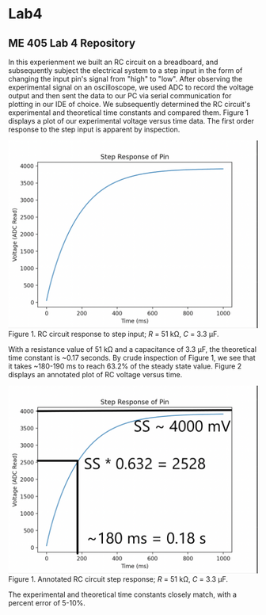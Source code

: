 # Lab4
## ME 405 Lab 4 Repository

In this experienment we built an RC circuit on a breadboard, and subsequently subject the electrical system to a step input 
in the form of changing the input pin's signal from "high" to "low". After observing the experimental signal on an oscilloscope, we
used ADC to record the voltage output and then sent the data to our PC via serial communication for plotting in our IDE
of choice. We subsequently determined the RC circuit's experimental and theoretical time constants and compared them. Figure 1 displays
a plot of our experimental voltage versus time data. The first order response to the step input is apparent by inspection.

![RC circuit response to a step input](Response_Plot1.png)
<br>
Figure 1. RC circuit response to step input; *R* = 51 k&Omega;, *C* = 3.3 &mu;F.

With a resistance value of 51 k&Omega; and a capacitance of 3.3 &mu;F, the theoretical time constant is ~0.17 seconds. By crude 
inspection of Figure 1, we see that it takes ~180-190 ms to reach 63.2% of the steady state value. Figure 2 displays an annotated
plot of RC voltage versus time. 

![Annotated RC circuit step response](Response_Plot.png)
<br>
Figure 1. Annotated RC circuit step response; *R* = 51 k&Omega;, *C* = 3.3 &mu;F.

The experimental and theoretical time constants closely match, with a percent error of 5-10%.
